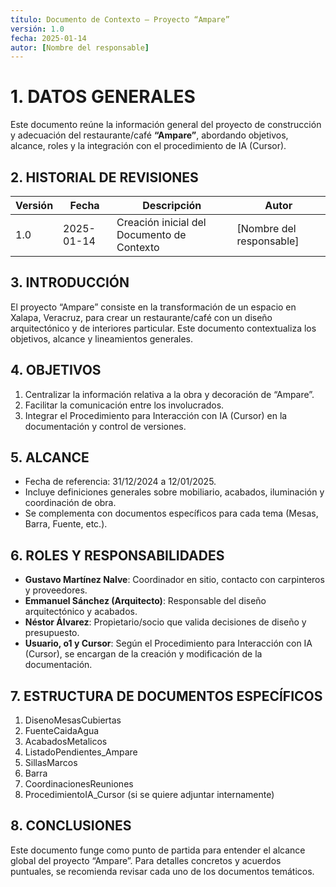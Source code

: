 ```yaml
---
título: Documento de Contexto – Proyecto “Ampare”
versión: 1.0
fecha: 2025-01-14
autor: [Nombre del responsable]
---
```


# 1. DATOS GENERALES
Este documento reúne la información general del proyecto de construcción y adecuación del restaurante/café **“Ampare”**, abordando objetivos, alcance, roles y la integración con el procedimiento de IA (Cursor).

## 2. HISTORIAL DE REVISIONES
| Versión | Fecha       | Descripción                                | Autor                  |
|---------|------------|--------------------------------------------|------------------------|
| 1.0     | 2025-01-14 | Creación inicial del Documento de Contexto | [Nombre del responsable] |

## 3. INTRODUCCIÓN
El proyecto “Ampare” consiste en la transformación de un espacio en Xalapa, Veracruz, para crear un restaurante/café con un diseño arquitectónico y de interiores particular. Este documento contextualiza los objetivos, alcance y lineamientos generales.

## 4. OBJETIVOS
1. Centralizar la información relativa a la obra y decoración de “Ampare”.
2. Facilitar la comunicación entre los involucrados.
3. Integrar el Procedimiento para Interacción con IA (Cursor) en la documentación y control de versiones.

## 5. ALCANCE
- Fecha de referencia: 31/12/2024 a 12/01/2025.
- Incluye definiciones generales sobre mobiliario, acabados, iluminación y coordinación de obra.
- Se complementa con documentos específicos para cada tema (Mesas, Barra, Fuente, etc.).

## 6. ROLES Y RESPONSABILIDADES
- **Gustavo Martínez Nalve**: Coordinador en sitio, contacto con carpinteros y proveedores.
- **Emmanuel Sánchez (Arquitecto)**: Responsable del diseño arquitectónico y acabados.
- **Néstor Álvarez**: Propietario/socio que valida decisiones de diseño y presupuesto.
- **Usuario, o1 y Cursor**: Según el Procedimiento para Interacción con IA (Cursor), se encargan de la creación y modificación de la documentación.

## 7. ESTRUCTURA DE DOCUMENTOS ESPECÍFICOS
1. DisenoMesasCubiertas
2. FuenteCaidaAgua
3. AcabadosMetalicos
4. ListadoPendientes_Ampare
5. SillasMarcos
6. Barra
7. CoordinacionesReuniones
8. ProcedimientoIA_Cursor (si se quiere adjuntar internamente)

## 8. CONCLUSIONES
Este documento funge como punto de partida para entender el alcance global del proyecto “Ampare”. Para detalles concretos y acuerdos puntuales, se recomienda revisar cada uno de los documentos temáticos.

